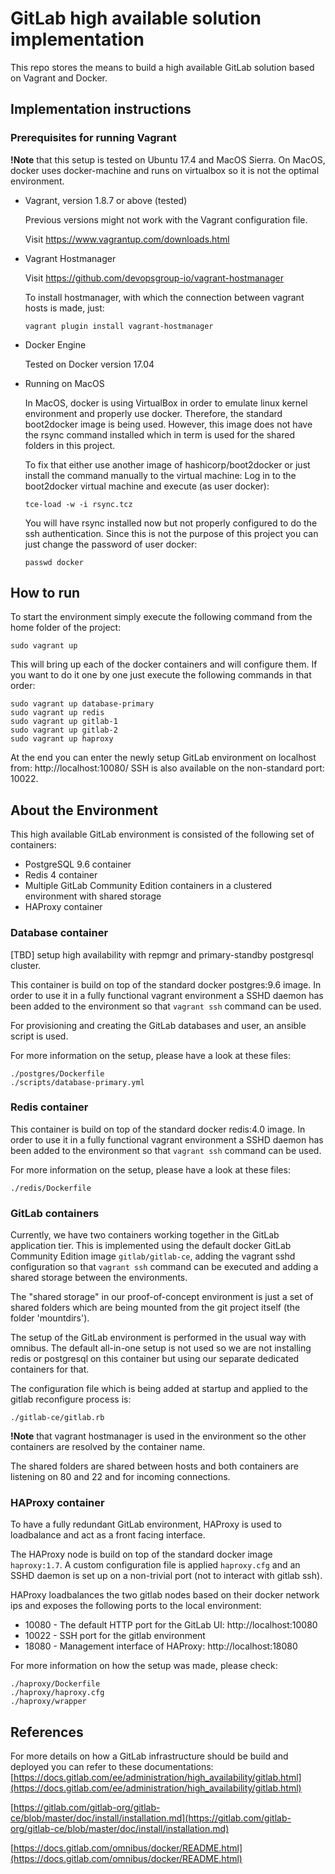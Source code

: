 # GitLab high available solution implementation

This repo stores the means to build a high available GitLab solution based on Vagrant and Docker.

## Implementation instructions

### Prerequisites for running Vagrant

**!Note** that this setup is tested on Ubuntu 17.4 and MacOS Sierra. 
  On MacOS, docker uses docker-machine and runs on virtualbox so it is not the optimal environment.

* Vagrant, version 1.8.7 or above (tested)

  Previous versions might not work with the Vagrant configuration file.

  Visit https://www.vagrantup.com/downloads.html

* Vagrant Hostmanager

  Visit https://github.com/devopsgroup-io/vagrant-hostmanager
  
  To install hostmanager, with which the connection between vagrant hosts is made, just:

  ```
  vagrant plugin install vagrant-hostmanager
  ```
* Docker Engine

  Tested on Docker version 17.04
  
* Running on MacOS

  In MacOS, docker is using VirtualBox in order to emulate linux kernel environment and properly use docker.
  Therefore, the standard boot2docker image is being used. However, this image does not have the rsync command installed
  which in term is used for the shared folders in this project.

  To fix that either use another image of hashicorp/boot2docker or just install the command manually to the virtual machine:
  Log in to the boot2docker virtual machine and execute (as user docker):

  ```
  tce-load -w -i rsync.tcz
  ```

  You will have rsync installed now but not properly configured to do the ssh authentication.
  Since this is not the purpose of this project you can just change the password of user docker:

  ```
  passwd docker
  ```

## How to run

To start the environment simply execute the following command from the home folder of the project:

```
sudo vagrant up
```

This will bring up each of the docker containers and will configure them.
If you want to do it one by one just execute the following commands in that order:

```
sudo vagrant up database-primary
sudo vagrant up redis
sudo vagrant up gitlab-1
sudo vagrant up gitlab-2
sudo vagrant up haproxy
```

At the end you can enter the newly setup GitLab environment on localhost from: http://localhost:10080/
SSH is also available on the non-standard port: 10022.

## About the Environment

This high available GitLab environment is consisted of the following set of containers:

 * PostgreSQL 9.6 container
 * Redis 4 container
 * Multiple GitLab Community Edition containers in a clustered environment with shared storage
 * HAProxy container
 
### Database container

[TBD] setup high availability with repmgr and primary-standby postgresql cluster.

This container is build on top of the standard docker postgres:9.6 image.
In order to use it in a fully functional vagrant environment a SSHD daemon has been added to the environment
so that `vagrant ssh` command can be used.

For provisioning and creating the GitLab databases and user, an ansible script is used.

For more information on the setup, please have a look at these files:

```
./postgres/Dockerfile
./scripts/database-primary.yml
```

### Redis container

This container is build on top of the standard docker redis:4.0 image.
In order to use it in a fully functional vagrant environment a SSHD daemon has been added to the environment
so that `vagrant ssh` command can be used.

For more information on the setup, please have a look at these files:

```
./redis/Dockerfile
```

### GitLab containers

Currently, we have two containers working together in the GitLab application tier.
This is implemented using the default docker GitLab Community Edition image `gitlab/gitlab-ce`,
adding the vagrant sshd configuration so that `vagrant ssh` command can be executed and
adding a shared storage between the environments.

The "shared storage" in our proof-of-concept environment is just a set of shared folders which
are being mounted from the git project itself (the folder 'mountdirs').

The setup of the GitLab environment is performed in the usual way with omnibus.
The default all-in-one setup is not used so we are not installing redis or postgresql 
on this container but using our separate dedicated containers for that.

The configuration file which is being added at startup and applied to the gitlab reconfigure process is:

```
./gitlab-ce/gitlab.rb
```

**!Note** that vagrant hostmanager is used in the environment so the other containers are resolved by the container name.

The shared folders are shared between hosts and both containers are listening on 80 and 22 and for incoming connections.

### HAProxy container

To have a fully redundant GitLab environment, HAProxy is used to loadbalance and act as a front facing interface.

The HAProxy node is build on top of the standard docker image `haproxy:1.7`.
A custom configuration file is applied `haproxy.cfg` and an SSHD daemon is set up on a non-trivial port (not to interact with gitlab ssh).

HAProxy loadbalances the two gitlab nodes based on their docker network ips and exposes the following ports to the local environment:
* 10080 - The default HTTP port for the GitLab UI: http://localhost:10080
* 10022 - SSH port for the gitlab environment
* 18080 - Management interface of HAProxy: http://localhost:18080

For more information on how the setup was made, please check:

```
./haproxy/Dockerfile
./haproxy/haproxy.cfg
./haproxy/wrapper
```

## References

For more details on how a GitLab infrastructure should be build and deployed you can refer to these documentations:
[https://docs.gitlab.com/ee/administration/high_availability/gitlab.html](https://docs.gitlab.com/ee/administration/high_availability/gitlab.html)

[https://gitlab.com/gitlab-org/gitlab-ce/blob/master/doc/install/installation.md](https://gitlab.com/gitlab-org/gitlab-ce/blob/master/doc/install/installation.md)

[https://docs.gitlab.com/omnibus/docker/README.html](https://docs.gitlab.com/omnibus/docker/README.html)
